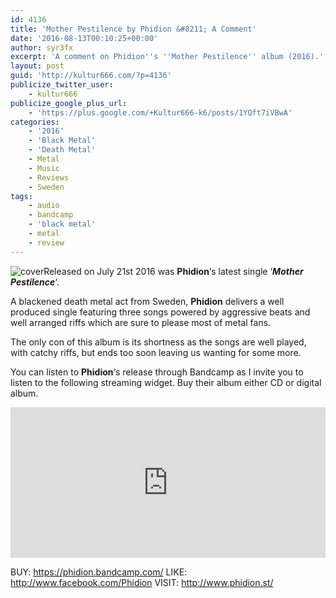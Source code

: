 ```yaml
---
id: 4136
title: 'Mother Pestilence by Phidion &#8211; A Comment'
date: '2016-08-13T00:10:25+00:00'
author: syr3fx
excerpt: 'A comment on Phidion''s ''Mother Pestilence'' album (2016).'
layout: post
guid: 'http://kultur666.com/?p=4136'
publicize_twitter_user:
    - kultur666
publicize_google_plus_url:
    - 'https://plus.google.com/+Kultur666-k6/posts/1YQft7iVBwA'
categories:
    - '2016'
    - 'Black Metal'
    - 'Death Metal'
    - Metal
    - Music
    - Reviews
    - Sweden
tags:
    - audio
    - bandcamp
    - 'black metal'
    - metal
    - review
---
```


![cover](http://localhost:8080/wp-content/uploads/2016/08/cover4.jpg)Released on July 21st 2016 was **Phidion**‘s latest single ‘***Mother Pestilence***‘.

A blackened death metal act from Sweden, **Phidion** delivers a well produced single featuring three songs powered by aggressive beats and well arranged riffs which are sure to please most of metal fans.

The only con of this album is its shortness as the songs are well played, with catchy riffs, but ends too soon leaving us wanting for some more.

You can listen to **Phidion**‘s release through Bandcamp as I invite you to listen to the following streaming widget. Buy their album either CD or digital album.

<iframe style="border: 0; width: 100%; height: 241px;" src="https://bandcamp.com/EmbeddedPlayer/album=2552628880/size=large/bgcol=333333/linkcol=e99708/tracklist=false/transparent=true/" seamless></iframe>

BUY: <https://phidion.bandcamp.com/>
LIKE: <http://www.facebook.com/Phidion>
VISIT: <http://www.phidion.st/>